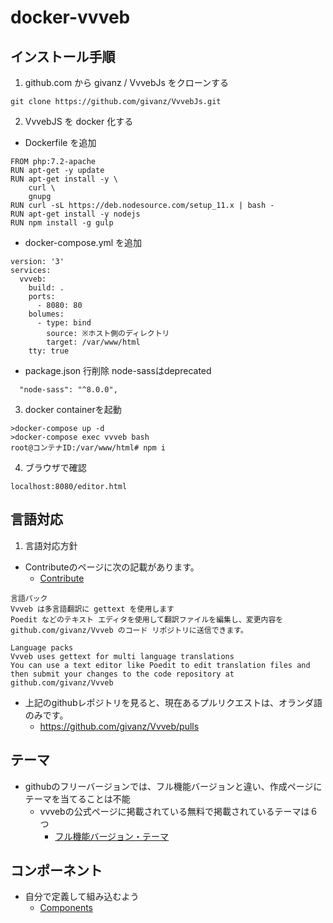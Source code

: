 # docker-vvveb

## インストール手順

1. github.com から givanz / VvvebJs をクローンする

```
git clone https://github.com/givanz/VvvebJs.git
```

2. VvvebJS を docker 化する
 - Dockerfile を追加

```
FROM php:7.2-apache
RUN apt-get -y update
RUN apt-get install -y \
    curl \
    gnupg
RUN curl -sL https://deb.nodesource.com/setup_11.x | bash -
RUN apt-get install -y nodejs
RUN npm install -g gulp
```

 - docker-compose.yml を追加

```
version: '3'
services:
  vvveb:
    build: .
    ports:
      - 8080: 80
    bolumes:
      - type: bind
        source: ※ホスト側のディレクトリ
        target: /var/www/html
    tty: true
```

 - package.json 行削除 node-sassはdeprecated

 ```
   "node-sass": "^8.0.0",
 ```

3. docker containerを起動

```
>docker-compose up -d
>docker-compose exec vvveb bash
root@コンテナID:/var/www/html# npm i
```

4. ブラウザで確認

```
localhost:8080/editor.html
```

## 言語対応

1. 言語対応方針

 - Contributeのページに次の記載があります。
   - [Contribute](https://www.vvveb.com/page/contribute)

```
言語パック
Vvveb は多言語翻訳に gettext を使用します
Poedit などのテキスト エディタを使用して翻訳ファイルを編集し、変更内容を github.com/givanz/Vvveb のコード リポジトリに送信できます。

Language packs
Vvveb uses gettext for multi language translations
You can use a text editor like Poedit to edit translation files and then submit your changes to the code repository at github.com/givanz/Vvveb
```

 - 上記のgithubレポジトリを見ると、現在あるプルリクエストは、オランダ語のみです。
   - https://github.com/givanz/Vvveb/pulls


## テーマ

 - githubのフリーバージョンでは、フル機能バージョンと違い、作成ページにテーマを当てることは不能
   - vvvebの公式ページに掲載されている無料で掲載されているテーマは６つ
     - [フル機能バージョン・テーマ](https://themes.vvveb.com/)


## コンポーネント

 - 自分で定義して組み込むよう
   - [Components](https://github.com/givanz/VvvebJs/wiki/Components)


